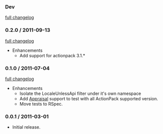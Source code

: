 ### Dev

[full changelog](https://github.com/ZenCocoon/routing_filter_locale_unless_api/compare/v0.2.0...master)

### 0.2.0 / 2011-09-13

[full changelog](https://github.com/ZenCocoon/routing_filter_locale_unless_api/compare/v0.1.0...v0.2.0)

* Enhancements
  * Add support for actionpack 3.1.*

### 0.1.0 / 2011-07-04

[full changelog](https://github.com/ZenCocoon/routing_filter_locale_unless_api/compare/v0.0.1...v0.1.0)

* Enhancements
  * Isolate the LocaleUnlessApi filter under it's own namespace
  * Add [Appraisal](https://github.com/thoughtbot/appraisal) support to test with all ActionPack supported version.
  * Move tests to RSpec.

### 0.0.1 / 2011-03-01

* Initial release.